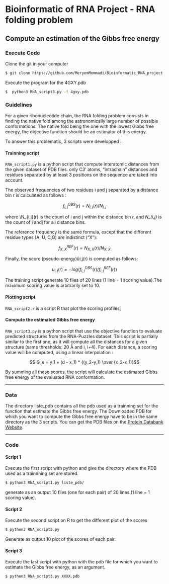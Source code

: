 # Bioinformatic of RNA Project - RNA folding problem
## Compute an estimation of the Gibbs free energy


### Execute Code

Clone the git in your computer

```bash
$ git clone https://github.com/MeryemMemmadi/Bioinformatic_RNA_project.git
```

Execute the program for the 4GXY.pdb
```bash
$  python3 RNA_script3.py -f 4gxy.pdb
```

### Guidelines
For a given ribonucleotide chain, the RNA folding problem consists in finding the native fold
among the astronomically large number of possible conformations. The native fold being the
one with the lowest Gibbs free energy, the objective function should be an estimator of this
energy.


To answer this problematic, 3 scripts were developped :

#### Trainning script 

``RNA_script1.py`` is a python script that compute interatomic distances from the given dataset of PDB files. only C3’ atoms, “intrachain” distances and residues separated 
by at least 3 positions on the sequence are taked into account.

The observed frequencies of two residues i and j separated by a distance bin r is calculated as follows : 

$$ f_{i,j} ^{OBS}(r) = { N_{i,j}(r) / N_{i,j} } $$

where \N_{i,j}(r) is the count of i and j within the distance bin r, and *N_(i,j)* is the count of i andj for all distance bins.

The reference frequency is the same formula, except that the different residue types (A, U, C,G) are indistinct (“X”):

$$ f_{X,X} ^{REF}(r) = { N_{X,X}(r) / N_{X,X}} $$

Finally, the score (pseudo-energy)ūi,j(r) is computed as follows:

$$ u_{i,j}(r) = { -log \left( f _{i,j} ^{OBS}(r) / f_{i,j} ^{REF}(r) \right) } $$

The training script generate 10 files of 20 lines (1 line = 1 scoring value).The maximum scoring value is arbitrarily set to 10.


#### Plotting script

``RNA_script2.r`` is a  script R that plot the scoring profiles;


#### Compute the estimated Gibbs free energy

``RNA_script3.py`` is a python script that use the objective function to evaluate predicted structures from the RNA-Puzzles dataset. This script is partially 
similar to the first one, as it will compute all the distances for a given structure (same thresholds: 20 Å and i, i+4). For each distance, a scoring value will
be computed, using a linear interpolation :

$$ G_e = y_1 + (d - x_1) * {(y_2-y_1) \over (x_2-x_1)}$$

By summing all these scores, the script will calculate the estimated Gibbs free energy of the evaluated RNA conformation.

---


### Data
The directory liste_pdb contains all the pdb used as a trainning set for the function that estimate the Gibbs free energy.
The Downloaded PDB for which you want to compute the Gibbs free energy have to be in the same directory as the 3 scripts.
You can get the PDB files on the [Protein Databank Website](https://www.rcsb.org/).


---
### Code

#### Script 1 
Execute the first script with python and give the directory where the PDB used as a trainnning set are stored.

```bash
$ python3 RNA_script1.py liste_pdb/
```
generate as an output 10 files (one for each pair) of 20 lines (1 line = 1 scoring value).

#### Script 2 
Execute the second script on R to get the different plot of the scores

```bash
$ python3 RNA_script2.py
```
Generate as output 10 plot of the scores of each pair.

#### Script 3 
Execute the last script with python with the pdb file for which you want to estimate the Gibbs free energy, as an argument. 

```bash
$ python3 RNA_script3.py XXXX.pdb
```



